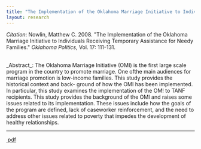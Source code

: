 ```yaml
---
title: "The Implementation of the Oklahoma Marriage Initiative to Individuals Receiving Temporary Assistance for Needy Families"
layout: research
---
```


_Citation_: Nowlin, Matthew C. 2008. "The Implementation of the Oklahoma Marriage Initiative to Individuals Receiving Temporary Assistance for Needy Families." _Oklahoma Politics_, Vol. 17: 111-131.

<br />
_Abstract_: The Oklahoma Marriage Initiative (OMI) is the first large scale program in the country to promote marriage. One ofthe main audiences for marriage promotion is low-income families. This study provides the historical context and back- ground of how the OMI has been implemented. In particular, this study examines the implementation of the OM! to TANF recipients. This study provides the background of the OMI and raises some issues related to its implementation. These issues include how the goals of the program are defined, lack of caseworker reinforcement, and the need to address other issues related to poverty that impedes the development of healthy relationships.

<hr class="separator">

<p><a href="{{ site.url }}/files/op2008.pdf"><i class="fa fa-file-pdf-o"></i>&nbsp;pdf</a></p>
